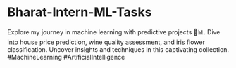 # Bharat-Intern-ML-Tasks
Explore my journey in machine learning with predictive projects 🤖📊. Dive into house price prediction, wine quality assessment, and iris flower classification. Uncover insights and techniques in this captivating collection. #MachineLearning #ArtificialIntelligence

